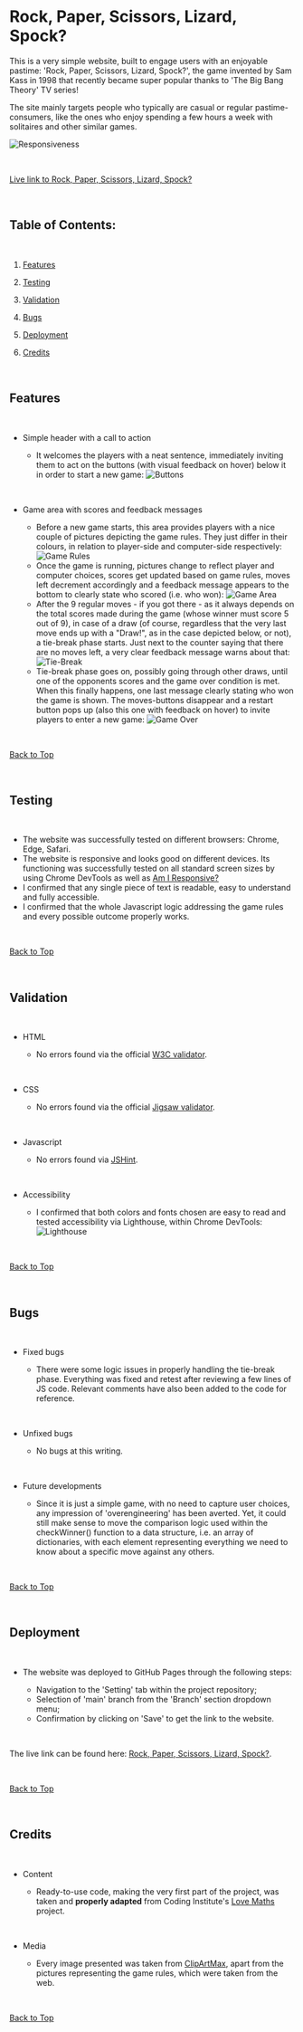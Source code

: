 # Rock, Paper, Scissors, Lizard, Spock?

This is a very simple website, built to engage users with an enjoyable pastime: 'Rock, Paper, Scissors, Lizard, Spock?', the game invented by Sam Kass in 1998 that recently became super popular thanks to 'The Big Bang Theory' TV series!

The site mainly targets people who typically are casual or regular pastime-consumers, like the ones who enjoy spending a few hours a week with solitaires and other similar games.

![Responsiveness](/assets/media/responsiveness.png "Responsive Design")

<br>

[Live link to Rock, Paper, Scissors, Lizard, Spock?](https://maurizio-github.github.io/portfolio-project-2/)

<br>

## Table of Contents:

<br>

1. [Features](#features)

2. [Testing](#testing)

3. [Validation](#validation)

4. [Bugs](#bugs)

5. [Deployment](#deployment)

6. [Credits](#credits)

<br>

## Features

<br>

- Simple header with a call to action

    - It welcomes the players with a neat sentence, immediately inviting them to act on the buttons (with visual feedback on hover) below it in order to start a new game:
    ![Buttons](/assets/media/buttons.png "Buttons")

<br>

- Game area with scores and feedback messages

    - Before a new game starts, this area provides players with a nice couple of pictures depicting the game rules. They just differ in their colours, in relation to player-side and computer-side respectively:
    ![Game Rules](/assets/media/images-area.png "Game Rules")
    - Once the game is running, pictures change to reflect player and computer choices, scores get updated based on game rules, moves left decrement accordingly and a feedback message appears to the bottom to clearly state who scored (i.e. who won):
    ![Game Area](/assets/media/game-area.png "Game Area")
    - After the 9 regular moves - if you got there - as it always depends on the total scores made during the game (whose winner must score 5 out of 9), in case of a draw (of course, regardless that the very last move ends up with a "Draw!", as in the case depicted below, or not), a tie-break phase starts. Just next to the counter saying that there are no moves left, a very clear feedback message warns about that:
    ![Tie-Break](/assets/media/tie-break.png "Tie-Break")
    - Tie-break phase goes on, possibly going through other draws, until one of the opponents scores and the game over condition is met. When this finally happens, one last message clearly stating who won the game is shown. The moves-buttons disappear and a restart button pops up (also this one with feedback on hover) to invite players to enter a new game:
    ![Game Over](/assets/media/game-over.png "Game Over")

<br>

[Back to Top](#table-of-contents)

<br>

## Testing

<br>

- The website was successfully tested on different browsers: Chrome, Edge, Safari.
- The website is responsive and looks good on different devices. Its functioning was successfully tested on all standard screen sizes by using Chrome DevTools as well as [Am I Responsive?](https://ui.dev/amiresponsive)
- I confirmed that any single piece of text is readable, easy to understand and fully accessible.
- I confirmed that the whole Javascript logic addressing the game rules and every possible outcome properly works.

<br>

[Back to Top](#table-of-contents)

<br>

## Validation

<br>

- HTML

    - No errors found via the official [W3C validator](https://validator.w3.org/#validate_by_input).

<br>

- CSS

    - No errors found via the official [Jigsaw validator](https://jigsaw.w3.org/css-validator/#validate_by_input).

<br>

- Javascript

    - No errors found via [JSHint](https://jshint.com/).

<br>

- Accessibility

    - I confirmed that both colors and fonts chosen are easy to read and tested accessibility via Lighthouse, within Chrome DevTools:
    ![Lighthouse](/assets/media/performance-lighthouse.png "Performance Analysis")

<br>

[Back to Top](#table-of-contents)

<br>

## Bugs

<br>

- Fixed bugs

    - There were some logic issues in properly handling the tie-break phase. Everything was fixed and retest after reviewing a few lines of JS code. Relevant comments have also been added to the code for reference.

<br>

- Unfixed bugs

    - No bugs at this writing.

<br>

- Future developments

    - Since it is just a simple game, with no need to capture user choices, any impression of 'overengineering' has been averted. Yet, it could still make sense to move the comparison logic used within the checkWinner() function to a data structure, i.e. an array of dictionaries, with each element representing everything we need to know about a specific move against any others.

<br>

[Back to Top](#table-of-contents)

<br>

## Deployment

<br>

- The website was deployed to GitHub Pages through the following steps:

    - Navigation to the 'Setting' tab within the project repository;
    - Selection of 'main' branch from the 'Branch' section dropdown menu;
    - Confirmation by clicking on 'Save' to get the link to the website.

<br>

The live link can be found here: [Rock, Paper, Scissors, Lizard, Spock?](https://maurizio-github.github.io/portfolio-project-2/).

<br>

[Back to Top](#table-of-contents)

<br>

## Credits

<br>

- Content

    - Ready-to-use code, making the very first part of the project, was taken and **properly adapted** from Coding Institute's [Love Maths](https://github.com/Code-Institute-Org/love-maths) project.

<br>

- Media

    - Every image presented was taken from [ClipArtMax](https://www.clipartmax.com/), apart from the pictures representing the game rules, which were taken from the web.

<br>

[Back to Top](#table-of-contents)